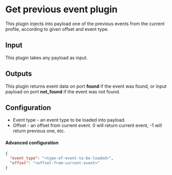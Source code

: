 # Get previous event plugin

This plugin injects into payload one of the previous events from the current profile, according to given offset and event
type.

## Input

This plugin takes any payload as input.

## Outputs

This plugin returns event data on port **found** if the event was found, or input payload on port **not_found** if the
event was not found.

## Configuration

* Event type - an event type to be loaded into payload.
* Offset - an offset from current event. 0 will return current event, -1 will return previous one, etc.

#### Advanced configuration

```json
{
  "event_type": "<type-of-event-to-be-loaded>",
  "offset": "<offset-from-current-event>"
}
```